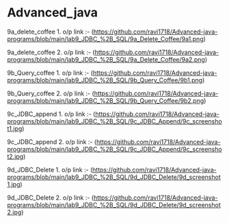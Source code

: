 # Advanced_java


9a_delete_coffee 1. o/p link :- (https://github.com/ravi1718/Advanced-java-programs/blob/main/lab9_JDBC_%2B_SQL/9a_Delete_Coffee/9a1.png)

9a_delete_coffee 2. o/p link :- (https://github.com/ravi1718/Advanced-java-programs/blob/main/lab9_JDBC_%2B_SQL/9a_Delete_Coffee/9a2.png)

9b_Query_coffee 1. o/p link :- (https://github.com/ravi1718/Advanced-java-programs/blob/main/lab9_JDBC_%2B_SQL/9b_Query_Coffee/9b1.png)

9b_Query_coffee 2. o/p link :- (https://github.com/ravi1718/Advanced-java-programs/blob/main/lab9_JDBC_%2B_SQL/9b_Query_Coffee/9b2.png)

9c_JDBC_append 1. o/p link :- (https://github.com/ravi1718/Advanced-java-programs/blob/main/lab9_JDBC_%2B_SQL/9c_JDBC_Append/9c_screenshot1.jpg)

9c_JDBC_append 2. o/p link :- (https://github.com/ravi1718/Advanced-java-programs/blob/main/lab9_JDBC_%2B_SQL/9c_JDBC_Append/9c_screenshot2.jpg)


9d_JDBC_Delete 1. o/p link :- (https://github.com/ravi1718/Advanced-java-programs/blob/main/lab9_JDBC_%2B_SQL/9d_JDBC_Delete/9d_screenshot1.jpg)

9d_JDBC_Delete 2. o/p link :- (https://github.com/ravi1718/Advanced-java-programs/blob/main/lab9_JDBC_%2B_SQL/9d_JDBC_Delete/9d_screenshot2.jpg)

